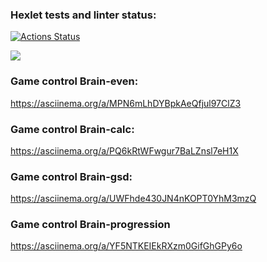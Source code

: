 ### Hexlet tests and linter status:
[![Actions Status](https://github.com/SerhioBonderas/frontend-project-44/actions/workflows/hexlet-check.yml/badge.svg)](https://github.com/SerhioBonderas/frontend-project-44/actions)

<a href="https://codeclimate.com/github/SerhioBonderas/frontend-project-44/maintainability"><img src="https://api.codeclimate.com/v1/badges/eeec3ff7ba4f5d3bb1a0/maintainability" /></a>

### Game control Brain-even:
https://asciinema.org/a/MPN6mLhDYBpkAeQfjul97ClZ3 

### Game control Brain-calc:
https://asciinema.org/a/PQ6kRtWFwgur7BaLZnsl7eH1X

### Game control Brain-gsd:
 https://asciinema.org/a/UWFhde430JN4nKOPT0YhM3mzQ

### Game control Brain-progression
 https://asciinema.org/a/YF5NTKEIEkRXzm0GifGhGPy6o